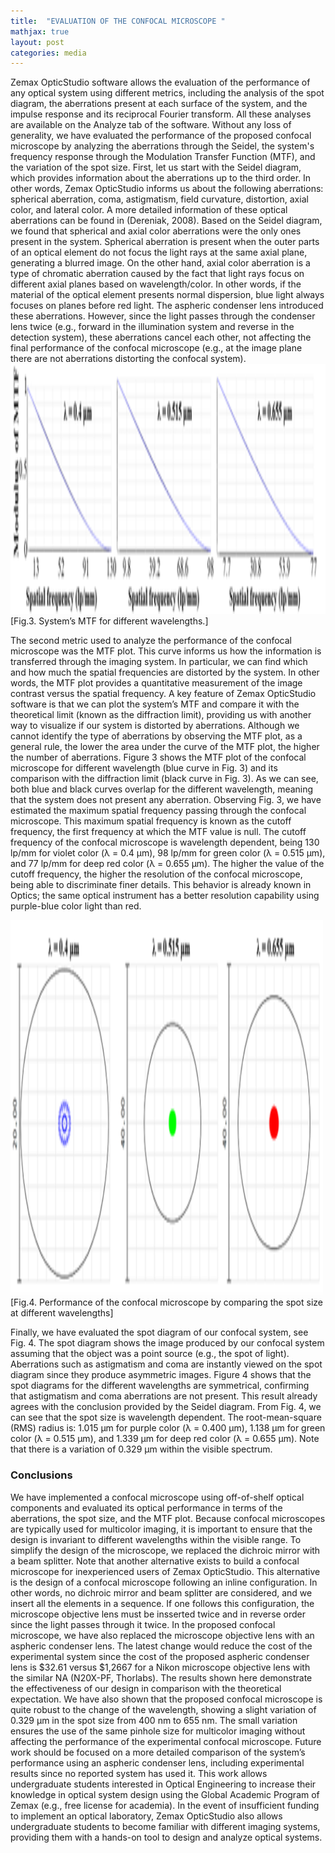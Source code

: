 ```yaml
---
title:  "EVALUATION OF THE CONFOCAL MICROSCOPE "
mathjax: true
layout: post
categories: media
---
```


Zemax OpticStudio software allows the evaluation of the performance of any optical system using different metrics, including the analysis of the spot diagram, the aberrations present at each surface of the system, and the impulse response and its reciprocal Fourier transform. All these analyses are available on the Analyze tab of the software. Without any loss of generality, we have evaluated the performance of the proposed confocal microscope by analyzing the aberrations through the Seidel, the system's frequency response through the Modulation Transfer Function (MTF), and the variation of the spot size.
First, let us start with the Seidel diagram, which provides information about the aberrations up to the third order. In other words, Zemax OpticStudio informs us about the following aberrations: spherical aberration, coma, astigmatism, field curvature, distortion, axial color, and lateral color. A more detailed information of these optical aberrations can be found in (Dereniak, 2008). Based on the Seidel diagram, we found that spherical and axial color aberrations were the only ones present in the system. Spherical aberration is present when the outer parts of an optical element do not focus the light rays at the same axial plane, generating a blurred image. On the other hand, axial color aberration is a type of chromatic aberration caused by the fact that light rays focus on different axial planes based on wavelength/color. In other words, if the material of the optical element presents normal dispersion, blue light always focuses on planes before red light. The aspheric condenser lens introduced these aberrations. However, since the light passes through the condenser lens twice (e.g., forward in the illumination system and reverse in the detection system), these aberrations cancel each other, not affecting the final performance of the confocal microscope (e.g., at the image plane there are not aberrations distorting the confocal system). 
<img src="figures/Picture3.png" 
     width="800" 
     height="400"
     class="center" />
[Fig.3. System’s MTF for different wavelengths.] 

The second metric used to analyze the performance of the confocal microscope was the MTF plot. This curve informs us how the information is transferred through the imaging system. In particular, we can find which and how much the spatial frequencies are distorted by the system. In other words, the MTF plot provides a quantitative measurement of the image contrast versus the spatial frequency. A key feature of Zemax OpticStudio software is that we can plot the system’s MTF and compare it with the theoretical limit (known as the diffraction limit), providing us with another way to visualize if our system is distorted by aberrations. Although we cannot identify the type of aberrations by observing the MTF plot, as a general rule, the lower the area under the curve of the MTF plot, the higher the number of aberrations. Figure 3 shows the MTF plot of the confocal microscope for different wavelength (blue curve in Fig. 3) and its comparison with the diffraction limit (black curve in Fig. 3). As we can see, both blue and black curves overlap for the different wavelength, meaning that the system does not present any aberration. Observing Fig. 3, we have estimated the maximum spatial frequency passing through the confocal microscope. This maximum spatial frequency is known as the cutoff frequency, the first frequency at which the MTF value is null. The cutoff frequency of the confocal microscope is wavelength dependent, being 130 lp/mm for violet color (λ = 0.4 μm), 98 lp/mm for green color (λ = 0.515 μm), and 77 lp/mm for deep red color (λ = 0.655 μm). The higher the value of the cutoff frequency, the higher the resolution of the confocal microscope, being able to discriminate finer details. This behavior is already known in Optics; the same optical instrument has a better resolution capability using purple-blue color light than red. 

<img src="figures/Picture4.png" 
     width="500" 
     height="600" 
     class="center" />
[Fig.4. Performance of the confocal microscope by comparing the spot size at different wavelengths]

Finally, we have evaluated the spot diagram of our confocal system, see Fig. 4. The spot diagram shows the image produced by our confocal system assuming that the object was a point source (e.g., the spot of light). Aberrations such as astigmatism and coma are instantly viewed on the spot diagram since they produce asymmetric images. Figure 4 shows that the spot diagrams for the different wavelengths are symmetrical, confirming that astigmatism and coma aberrations are not present. This result already agrees with the conclusion provided by the Seidel diagram. From Fig. 4, we can see that the spot size is wavelength dependent. The root-mean-square (RMS) radius is: 1.015 μm for purple color (λ = 0.400 µm), 1.138 µm for green color (λ = 0.515 µm), and 1.339 µm for deep red color (λ = 0.655 µm). Note that there is a variation of 0.329 μm within the visible spectrum.

### Conclusions
We have implemented a confocal microscope using off-of-shelf optical components and evaluated its optical performance in terms of the aberrations, the spot size, and the MTF plot. Because confocal microscopes are typically used for multicolor imaging, it is important to ensure that the design is invariant to different wavelengths within the visible range. To simplify the design of the microscope, we replaced the dichroic mirror with a beam splitter. Note that another alternative exists to build a confocal microscope for inexperienced users of Zemax OpticStudio. This alternative is the design of a confocal microscope following an inline configuration. In other words, no dichroic mirror and beam splitter are considered, and we insert all the elements in a sequence. If one follows this configuration, the microscope objective lens must be insserted twice and in reverse order since the light passes through it twice. In the proposed confocal microscope, we have also replaced the microscope objective lens with an aspheric condenser lens. The latest change would reduce the cost of the experimental system since the cost of the proposed aspheric condenser lens is $32.61 versus $1,2667 for a Nikon microscope objective lens with the similar NA (N20X-PF, Thorlabs). The results shown here demonstrate the effectiveness of our design in comparison with the theoretical expectation. We have also shown that the proposed confocal microscope is quite robust to the change of the wavelength, showing a slight variation of 0.329 μm in the spot size from 400 nm to 655 nm. The small variation ensures the use of the same pinhole size for multicolor imaging without affecting the performance of the experimental confocal microscope. Future work should be focused on a more detailed comparison of the system’s performance using an aspheric condenser lens, including experimental results since no reported system has used it. This work allows undergraduate students interested in Optical Engineering to increase their knowledge in optical system design using the Global Academic Program of Zemax (e.g., free license for academia). In the event of insufficient funding to implement an optical laboratory, Zemax OpticStudio also allows undergraduate students to become familiar with different imaging systems, providing them with a hands-on tool to design and analyze optical systems. 
